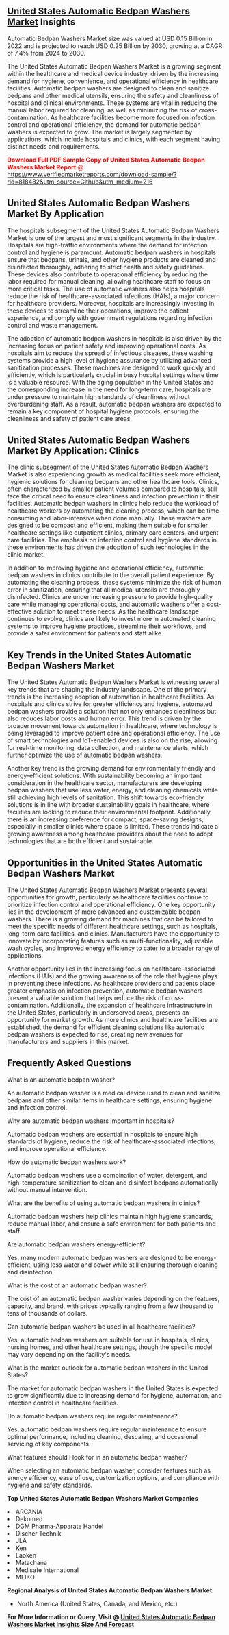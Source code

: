 <h2><a href="https://www.verifiedmarketreports.com/download-sample/?rid=818482&amp;utm_source=Github&amp;utm_medium=216" target="_blank">United States Automatic Bedpan Washers Market</a> Insights</h2><p>Automatic Bedpan Washers Market size was valued at USD 0.15 Billion in 2022 and is projected to reach USD 0.25 Billion by 2030, growing at a CAGR of 7.4% from 2024 to 2030.</p><p><p>The United States Automatic Bedpan Washers Market is a growing segment within the healthcare and medical device industry, driven by the increasing demand for hygiene, convenience, and operational efficiency in healthcare facilities. Automatic bedpan washers are designed to clean and sanitize bedpans and other medical utensils, ensuring the safety and cleanliness of hospital and clinical environments. These systems are vital in reducing the manual labor required for cleaning, as well as minimizing the risk of cross-contamination. As healthcare facilities become more focused on infection control and operational efficiency, the demand for automatic bedpan washers is expected to grow. The market is largely segmented by applications, which include hospitals and clinics, with each segment having distinct needs and requirements. <p><span class=""><span style="color: #ff0000;"><strong>Download Full PDF Sample Copy of United States Automatic Bedpan Washers Market Report</strong> @ </span><a href="https://www.verifiedmarketreports.com/download-sample/?rid=818482&amp;utm_source=Github&amp;utm_medium=216" target="_blank">https://www.verifiedmarketreports.com/download-sample/?rid=818482&amp;utm_source=Github&amp;utm_medium=216</a></span></p></p><h2>United States Automatic Bedpan Washers Market By Application</h2><p>The hospitals subsegment of the United States Automatic Bedpan Washers Market is one of the largest and most significant segments in the industry. Hospitals are high-traffic environments where the demand for infection control and hygiene is paramount. Automatic bedpan washers in hospitals ensure that bedpans, urinals, and other hygiene products are cleaned and disinfected thoroughly, adhering to strict health and safety guidelines. These devices also contribute to operational efficiency by reducing the labor required for manual cleaning, allowing healthcare staff to focus on more critical tasks. The use of automatic washers also helps hospitals reduce the risk of healthcare-associated infections (HAIs), a major concern for healthcare providers. Moreover, hospitals are increasingly investing in these devices to streamline their operations, improve the patient experience, and comply with government regulations regarding infection control and waste management.<p>The adoption of automatic bedpan washers in hospitals is also driven by the increasing focus on patient safety and improving operational costs. As hospitals aim to reduce the spread of infectious diseases, these washing systems provide a high level of hygiene assurance by utilizing advanced sanitization processes. These machines are designed to work quickly and efficiently, which is particularly crucial in busy hospital settings where time is a valuable resource. With the aging population in the United States and the corresponding increase in the need for long-term care, hospitals are under pressure to maintain high standards of cleanliness without overburdening staff. As a result, automatic bedpan washers are expected to remain a key component of hospital hygiene protocols, ensuring the cleanliness and safety of patient care areas.<h2>United States Automatic Bedpan Washers Market By Application: Clinics</h2><p>The clinic subsegment of the United States Automatic Bedpan Washers Market is also experiencing growth as medical facilities seek more efficient, hygienic solutions for cleaning bedpans and other healthcare tools. Clinics, often characterized by smaller patient volumes compared to hospitals, still face the critical need to ensure cleanliness and infection prevention in their facilities. Automatic bedpan washers in clinics help reduce the workload of healthcare workers by automating the cleaning process, which can be time-consuming and labor-intensive when done manually. These washers are designed to be compact and efficient, making them suitable for smaller healthcare settings like outpatient clinics, primary care centers, and urgent care facilities. The emphasis on infection control and hygiene standards in these environments has driven the adoption of such technologies in the clinic market.<p>In addition to improving hygiene and operational efficiency, automatic bedpan washers in clinics contribute to the overall patient experience. By automating the cleaning process, these systems minimize the risk of human error in sanitization, ensuring that all medical utensils are thoroughly disinfected. Clinics are under increasing pressure to provide high-quality care while managing operational costs, and automatic washers offer a cost-effective solution to meet these needs. As the healthcare landscape continues to evolve, clinics are likely to invest more in automated cleaning systems to improve hygiene practices, streamline their workflows, and provide a safer environment for patients and staff alike.<h2>Key Trends in the United States Automatic Bedpan Washers Market</h2><p>The United States Automatic Bedpan Washers Market is witnessing several key trends that are shaping the industry landscape. One of the primary trends is the increasing adoption of automation in healthcare facilities. As hospitals and clinics strive for greater efficiency and hygiene, automated bedpan washers provide a solution that not only enhances cleanliness but also reduces labor costs and human error. This trend is driven by the broader movement towards automation in healthcare, where technology is being leveraged to improve patient care and operational efficiency. The use of smart technologies and IoT-enabled devices is also on the rise, allowing for real-time monitoring, data collection, and maintenance alerts, which further optimize the use of automatic bedpan washers.<p>Another key trend is the growing demand for environmentally friendly and energy-efficient solutions. With sustainability becoming an important consideration in the healthcare sector, manufacturers are developing bedpan washers that use less water, energy, and cleaning chemicals while still achieving high levels of sanitation. This shift towards eco-friendly solutions is in line with broader sustainability goals in healthcare, where facilities are looking to reduce their environmental footprint. Additionally, there is an increasing preference for compact, space-saving designs, especially in smaller clinics where space is limited. These trends indicate a growing awareness among healthcare providers about the need to adopt technologies that are both efficient and sustainable.<h2>Opportunities in the United States Automatic Bedpan Washers Market</h2><p>The United States Automatic Bedpan Washers Market presents several opportunities for growth, particularly as healthcare facilities continue to prioritize infection control and operational efficiency. One key opportunity lies in the development of more advanced and customizable bedpan washers. There is a growing demand for machines that can be tailored to meet the specific needs of different healthcare settings, such as hospitals, long-term care facilities, and clinics. Manufacturers have the opportunity to innovate by incorporating features such as multi-functionality, adjustable wash cycles, and improved energy efficiency to cater to a broader range of applications.<p>Another opportunity lies in the increasing focus on healthcare-associated infections (HAIs) and the growing awareness of the role that hygiene plays in preventing these infections. As healthcare providers and patients place greater emphasis on infection prevention, automatic bedpan washers present a valuable solution that helps reduce the risk of cross-contamination. Additionally, the expansion of healthcare infrastructure in the United States, particularly in underserved areas, presents an opportunity for market growth. As more clinics and healthcare facilities are established, the demand for efficient cleaning solutions like automatic bedpan washers is expected to rise, creating new avenues for manufacturers and suppliers in this market.<h2>Frequently Asked Questions</h2><p>What is an automatic bedpan washer? </p><p>An automatic bedpan washer is a medical device used to clean and sanitize bedpans and other similar items in healthcare settings, ensuring hygiene and infection control.</p><p>Why are automatic bedpan washers important in hospitals? </p><p>Automatic bedpan washers are essential in hospitals to ensure high standards of hygiene, reduce the risk of healthcare-associated infections, and improve operational efficiency.</p><p>How do automatic bedpan washers work? </p><p>Automatic bedpan washers use a combination of water, detergent, and high-temperature sanitization to clean and disinfect bedpans automatically without manual intervention.</p><p>What are the benefits of using automatic bedpan washers in clinics? </p><p>Automatic bedpan washers help clinics maintain high hygiene standards, reduce manual labor, and ensure a safe environment for both patients and staff.</p><p>Are automatic bedpan washers energy-efficient? </p><p>Yes, many modern automatic bedpan washers are designed to be energy-efficient, using less water and power while still ensuring thorough cleaning and disinfection.</p><p>What is the cost of an automatic bedpan washer? </p><p>The cost of an automatic bedpan washer varies depending on the features, capacity, and brand, with prices typically ranging from a few thousand to tens of thousands of dollars.</p><p>Can automatic bedpan washers be used in all healthcare facilities? </p><p>Yes, automatic bedpan washers are suitable for use in hospitals, clinics, nursing homes, and other healthcare settings, though the specific model may vary depending on the facility's needs.</p><p>What is the market outlook for automatic bedpan washers in the United States? </p><p>The market for automatic bedpan washers in the United States is expected to grow significantly due to increasing demand for hygiene, automation, and infection control in healthcare facilities.</p><p>Do automatic bedpan washers require regular maintenance? </p><p>Yes, automatic bedpan washers require regular maintenance to ensure optimal performance, including cleaning, descaling, and occasional servicing of key components.</p><p>What features should I look for in an automatic bedpan washer? </p><p>When selecting an automatic bedpan washer, consider features such as energy efficiency, ease of use, customization options, and compliance with hygiene and safety standards.</p></p><p><strong>Top United States Automatic Bedpan Washers Market Companies</strong></p><div data-test-id=""><p><li>ARCANIA</li><li> Dekomed</li><li> DGM Pharma-Apparate Handel</li><li> Discher Technik</li><li> JLA</li><li> Ken</li><li> Laoken</li><li> Matachana</li><li> Medisafe International</li><li> MEIKO</li></p><div><strong>Regional Analysis of&nbsp;United States Automatic Bedpan Washers Market</strong></div><ul><li dir="ltr"><p dir="ltr">North America&nbsp;(United States, Canada, and Mexico, etc.)</p></li></ul><p><strong>For More Information or Query, Visit @&nbsp;</strong><strong><a href="https://www.verifiedmarketreports.com/product/automatic-bedpan-washers-market/?utm_source=Github&amp;utm_medium=216" target="_blank">United States Automatic Bedpan Washers Market Insights Size And Forecast</a></strong></p></div>
